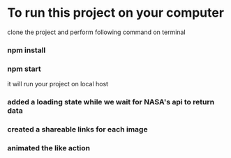 # To run this project on your computer

clone the project and perform following command on terminal

### npm install


### npm start

it will run your project on local host


### added a loading state while we wait for NASA's api to return data
### created a shareable links for each image
### animated the like action
